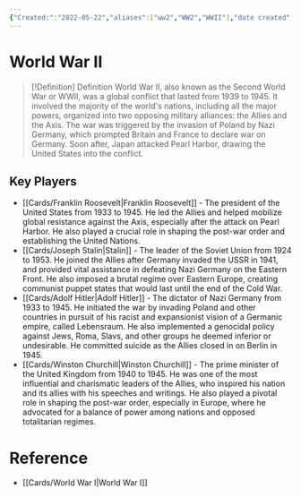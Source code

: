 ```yaml
---
{"Created:":"2022-05-22","aliases":["ww2","WW2","WWII"],"date created":"2022-05-22 Sun","edited":"2023-04-06 Thu","dg-publish":true,"permalink":"/cards/world-war-ii/","dgPassFrontmatter":true}
---
```



# World War II

> [!Definition] Definition
> World War II, also known as the Second World War or WWII, was a global conflict that lasted from 1939 to 1945. It involved the majority of the world's nations, including all the major powers, organized into two opposing military alliances: the Allies and the Axis. The war was triggered by the invasion of Poland by Nazi Germany, which prompted Britain and France to declare war on Germany. Soon after, Japan attacked Pearl Harbor, drawing the United States into the conflict.

## Key Players
- [[Cards/Franklin Roosevelt\|Franklin Roosevelt]] - The president of the United States from 1933 to 1945. He led the Allies and helped mobilize global resistance against the Axis, especially after the attack on Pearl Harbor. He also played a crucial role in shaping the post-war order and establishing the United Nations.
- [[Cards/Joseph Stalin\|Stalin]] -  The leader of the Soviet Union from 1924 to 1953. He joined the Allies after Germany invaded the USSR in 1941, and provided vital assistance in defeating Nazi Germany on the Eastern Front. He also imposed a brutal regime over Eastern Europe, creating communist puppet states that would last until the end of the Cold War.
- [[Cards/Adolf Hitler\|Adolf Hitler]] - The dictator of Nazi Germany from 1933 to 1945. He initiated the war by invading Poland and other countries in pursuit of his racist and expansionist vision of a Germanic empire, called Lebensraum. He also implemented a genocidal policy against Jews, Roma, Slavs, and other groups he deemed inferior or undesirable. He committed suicide as the Allies closed in on Berlin in 1945.
- [[Cards/Winston Churchill\|Winston Churchill]] - The prime minister of the United Kingdom from 1940 to 1945. He was one of the most influential and charismatic leaders of the Allies, who inspired his nation and its allies with his speeches and writings. He also played a pivotal role in shaping the post-war order, especially in Europe, where he advocated for a balance of power among nations and opposed totalitarian regimes.

# Reference
- [[Cards/World War I\|World War I]]